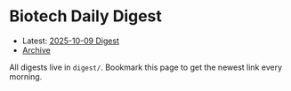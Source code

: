 # Biotech Daily Digest

- Latest: [2025-10-09 Digest](digest/2025-10-09.md)
- [Archive](archive.md)

All digests live in `digest/`. Bookmark this page to get the newest link every morning.
